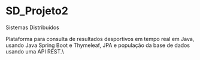 # SD_Projeto2

Sistemas Distribuídos

Plataforma para consulta de resultados desportivos em tempo real em Java, usando Java Spring Boot e Thymeleaf, JPA e população da base de dados usando uma API REST.\
